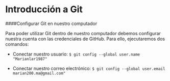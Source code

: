 # Introducción a Git

####Configurar Git en nuestro computador


Para poder utilizar Git dentro de nuestro computador debemos configurar nuestra cuenta con las credenciales de GitHub. Para ello, ejecutaremos dos comandos: 

- Conectar nuestro usuario:
    ```$ git config --global user.name "Marianlar1987"```

- Conectar nuestro correo electrónico:
    ```$ git config --global user.email marian200.ma@gmail.com"```

